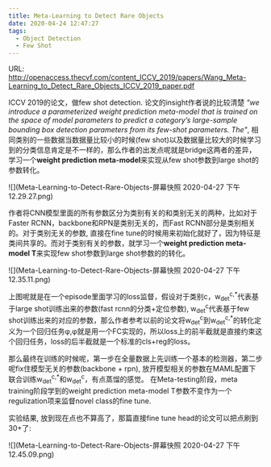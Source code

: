 ```yaml
---
title: Meta-Learning to Detect Rare Objects
date: 2020-04-24 12:47:27
tags:
  - Object Detection
  - Few Shot
---
```

URL: http://openaccess.thecvf.com/content_ICCV_2019/papers/Wang_Meta-Learning_to_Detect_Rare_Objects_ICCV_2019_paper.pdf

ICCV 2019的论文，做few shot detection. 论文的insight作者说的比较清楚 *"we introduce a parameterized weight prediction meta-model that is trained on the space of model parameters to predict a category’s large-sample bounding box detection parameters from its few-shot parameters. The"*, 相同类别的一些数据当数据量比较小的时候(few shot)以及数据量比较大的时候学习到的分类信息肯定是不一样的，那么作者的出发点呢就是bridge这两者的差异，学习一个**weight prediction meta-model**来实现从few shot参数到large shot的参数转化。

![](Meta-Learning-to-Detect-Rare-Objects-屏幕快照 2020-04-27 下午12.29.27.png)

作者将CNN模型里面的所有参数区分为类别有关的和类别无关的两种，比如对于Faster RCNN，backbone和RPN是类别无关的，而Fast RCNN部分是类别相关的。对于类别无关的参数, 直接在fine tune的时候用来初始化就好了，因为特征是类间共享的。而对于类别有关的参数，就学习一个**weight prediction meta-model T**来实现few shot参数到large shot参数的的转化。

![](Meta-Learning-to-Detect-Rare-Objects-屏幕快照 2020-04-27 下午12.35.11.png)

上图呢就是在一个episode里面学习的loss监督，假设对于类别c，w<sub>det</sub><sup>c,\*</sup>代表基于large shot训练出来的参数(fast rcnn的分类+定位参数), w<sub>det</sub><sup>c</sup>代表基于few shot训练出来的对应的参数，那么作者参考以前的论文将w<sub>det</sub><sup>c</sup>到w<sub>det</sub><sup>c,\*</sup>的转化定义为一个回归任务φ,φ就是用一个FC实现的，所以loss上的前半截就是直接约束这个回归任务，loss的后半截就是一个标准的cls+reg的loss。

那么最终在训练的时候呢，第一步在全量数据上先训练一个基本的检测器，第二步呢fix住模型无关的参数(backbone + rpn), 放开模型相关的参数在MAML配置下联合训练w<sub>det</sub><sup>c,\*</sup>和w<sub>det</sub><sup>c</sup>，有点蒸馏的感觉。
在Meta-testing阶段，meta training阶段学到的weight prediction meta-model T参数不变作为一个regulization项来监督novel class的fine tune.

实验结果, 放到现在点也不算高了，那篇直接fine tune head的论文可以把点刷到30+了:

![](Meta-Learning-to-Detect-Rare-Objects-屏幕快照 2020-04-27 下午12.45.09.png)
